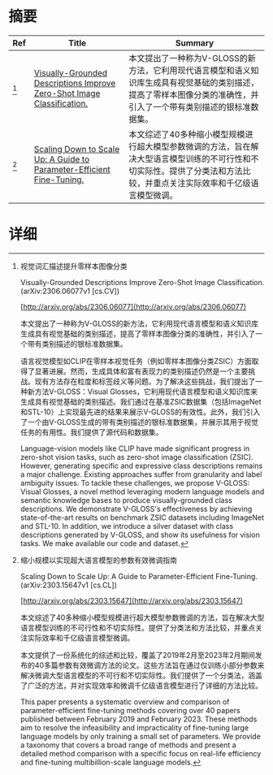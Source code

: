 # 摘要

| Ref | Title | Summary |
| --- | --- | --- |
| [^1] | [Visually-Grounded Descriptions Improve Zero-Shot Image Classification.](http://arxiv.org/abs/2306.06077) | 本文提出了一种称为V-GLOSS的新方法，它利用现代语言模型和语义知识库生成具有视觉基础的类别描述，提高了零样本图像分类的准确性，并引入了一个带有类别描述的银标准数据集。 |
| [^2] | [Scaling Down to Scale Up: A Guide to Parameter-Efficient Fine-Tuning.](http://arxiv.org/abs/2303.15647) | 本文综述了40多种缩小模型规模进行超大模型参数微调的方法，旨在解决大型语言模型训练的不可行性和不切实际性。提供了分类法和方法比较，并重点关注实际效率和千亿级语言模型微调。 |

# 详细

[^1]: 视觉词汇描述提升零样本图像分类

    Visually-Grounded Descriptions Improve Zero-Shot Image Classification. (arXiv:2306.06077v1 [cs.CV])

    [http://arxiv.org/abs/2306.06077](http://arxiv.org/abs/2306.06077)

    本文提出了一种称为V-GLOSS的新方法，它利用现代语言模型和语义知识库生成具有视觉基础的类别描述，提高了零样本图像分类的准确性，并引入了一个带有类别描述的银标准数据集。

    

    语言视觉模型如CLIP在零样本视觉任务（例如零样本图像分类ZSIC）方面取得了显著进展。然而，生成具体和富有表现力的类别描述仍然是一个主要挑战。现有方法存在粒度和标签歧义等问题。为了解决这些挑战，我们提出了一种新方法V-GLOSS：Visual Glosses，它利用现代语言模型和语义知识库来生成具有视觉基础的类别描述。我们通过在基准ZSIC数据集（包括ImageNet和STL-10）上实现最先进的结果来展示V-GLOSS的有效性。此外，我们引入了一个由V-GLOSS生成的带有类别描述的银标准数据集，并展示其用于视觉任务的有用性。我们提供了源代码和数据集。

    Language-vision models like CLIP have made significant progress in zero-shot vision tasks, such as zero-shot image classification (ZSIC). However, generating specific and expressive class descriptions remains a major challenge. Existing approaches suffer from granularity and label ambiguity issues. To tackle these challenges, we propose V-GLOSS: Visual Glosses, a novel method leveraging modern language models and semantic knowledge bases to produce visually-grounded class descriptions. We demonstrate V-GLOSS's effectiveness by achieving state-of-the-art results on benchmark ZSIC datasets including ImageNet and STL-10. In addition, we introduce a silver dataset with class descriptions generated by V-GLOSS, and show its usefulness for vision tasks. We make available our code and dataset.
    
[^2]: 缩小规模以实现超大语言模型的参数有效微调指南

    Scaling Down to Scale Up: A Guide to Parameter-Efficient Fine-Tuning. (arXiv:2303.15647v1 [cs.CL])

    [http://arxiv.org/abs/2303.15647](http://arxiv.org/abs/2303.15647)

    本文综述了40多种缩小模型规模进行超大模型参数微调的方法，旨在解决大型语言模型训练的不可行性和不切实际性。提供了分类法和方法比较，并重点关注实际效率和千亿级语言模型微调。

    

    本文提供了一份系统化的综述和比较，覆盖了2019年2月至2023年2月期间发布的40多篇参数有效微调方法的论文。这些方法旨在通过仅训练小部分参数来解决微调大型语言模型的不可行和不切实际性。我们提供了一个分类法，涵盖了广泛的方法，并对实现效率和微调千亿级语言模型进行了详细的方法比较。

    This paper presents a systematic overview and comparison of parameter-efficient fine-tuning methods covering over 40 papers published between February 2019 and February 2023. These methods aim to resolve the infeasibility and impracticality of fine-tuning large language models by only training a small set of parameters. We provide a taxonomy that covers a broad range of methods and present a detailed method comparison with a specific focus on real-life efficiency and fine-tuning multibillion-scale language models.
    

